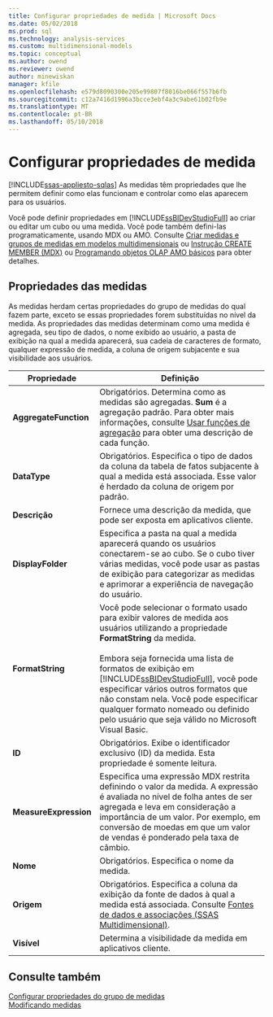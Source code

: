 ```yaml
---
title: Configurar propriedades de medida | Microsoft Docs
ms.date: 05/02/2018
ms.prod: sql
ms.technology: analysis-services
ms.custom: multidimensional-models
ms.topic: conceptual
ms.author: owend
ms.reviewer: owend
author: minewiskan
manager: kfile
ms.openlocfilehash: e579d8090300e205e99807f8016be066f557b6fb
ms.sourcegitcommit: c12a7416d1996a3bcce3ebf4a3c9abe61b02fb9e
ms.translationtype: MT
ms.contentlocale: pt-BR
ms.lasthandoff: 05/10/2018
---
```

# <a name="configure-measure-properties"></a>Configurar propriedades de medida
[!INCLUDE[ssas-appliesto-sqlas](../../includes/ssas-appliesto-sqlas.md)]
  As medidas têm propriedades que lhe permitem definir como elas funcionam e controlar como elas aparecem para os usuários.  
  
 Você pode definir propriedades em [!INCLUDE[ssBIDevStudioFull](../../includes/ssbidevstudiofull-md.md)] ao criar ou editar um cubo ou uma medida. Você pode também defini-las programaticamente, usando MDX ou AMO. Consulte [Criar medidas e grupos de medidas em modelos multidimensionais](../../analysis-services/multidimensional-models/create-measures-and-measure-groups-in-multidimensional-models.md) ou [Instrução CREATE MEMBER &#40;MDX&#41;](../../mdx/mdx-data-definition-create-member.md) ou [Programando objetos OLAP AMO básicos](../../analysis-services/multidimensional-models/analysis-management-objects/programming-amo-olap-basic-objects.md) para obter detalhes.  
  
## <a name="measure-properties"></a>Propriedades das medidas  
 As medidas herdam certas propriedades do grupo de medidas do qual fazem parte, exceto se essas propriedades forem substituídas no nível da medida. As propriedades das medidas determinam como uma medida é agregada, seu tipo de dados, o nome exibido ao usuário, a pasta de exibição na qual a medida aparecerá, sua cadeia de caracteres de formato, qualquer expressão de medida, a coluna de origem subjacente e sua visibilidade aos usuários.  
  
|Propriedade|Definição|  
|--------------|----------------|  
|**AggregateFunction**|Obrigatórios. Determina como as medidas são agregadas. **Sum** é a agregação padrão. Para obter mais informações, consulte [Usar funções de agregação](../../analysis-services/multidimensional-models/use-aggregate-functions.md) para obter uma descrição de cada função.|  
|**DataType**|Obrigatórios. Especifica o tipo de dados da coluna da tabela de fatos subjacente à qual a medida está associada. Esse valor é herdado da coluna de origem por padrão.|  
|**Descrição**|Fornece uma descrição da medida, que pode ser exposta em aplicativos cliente.|  
|**DisplayFolder**|Especifica a pasta na qual a medida aparecerá quando os usuários conectarem-se ao cubo. Se o cubo tiver várias medidas, você pode usar as pastas de exibição para categorizar as medidas e aprimorar a experiência de navegação do usuário.|  
|**FormatString**|Você pode selecionar o formato usado para exibir valores de medida aos usuários utilizando a propriedade **FormatString** da medida.<br /><br /> Embora seja fornecida uma lista de formatos de exibição em [!INCLUDE[ssBIDevStudioFull](../../includes/ssbidevstudiofull-md.md)], você pode especificar vários outros formatos que não constam nela. Você pode especificar qualquer formato nomeado ou definido pelo usuário que seja válido no Microsoft Visual Basic.|  
|**ID**|Obrigatórios. Exibe o identificador exclusivo (ID) da medida. Esta propriedade é somente leitura.|  
|**MeasureExpression**|Especifica uma expressão MDX restrita definindo o valor da medida. A expressão é avaliada no nível de folha antes de ser agregada e leva em consideração a importância de um valor. Por exemplo, em conversão de moedas em que um valor de vendas é ponderado pela taxa de câmbio.|  
|**Nome**|Obrigatórios. Especifica o nome da medida.|  
|**Origem**|Obrigatórios. Especifica a coluna da exibição da fonte de dados à qual a medida está associada. Consulte [Fontes de dados e associações &#40;SSAS Multidimensional&#41;](../../analysis-services/multidimensional-models/data-sources-and-bindings-ssas-multidimensional.md).|  
|**Visível**|Determina a visibilidade da medida em aplicativos cliente.|  
  
## <a name="see-also"></a>Consulte também  
 [Configurar propriedades do grupo de medidas](../../analysis-services/multidimensional-models/configure-measure-group-properties.md)   
 [Modificando medidas](../../analysis-services/lesson-3-1-modifying-measures.md)  
  
  
